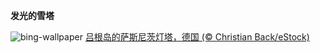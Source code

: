 
**发光的雪塔**

![bing-wallpaper](https://www.bing.com/th?id=OHR.HalbinselJasmund_ZH-CN2110869056_1920x1080.jpg)
[吕根岛的萨斯尼茨灯塔，德国 (© Christian Back/eStock)](https://www.bing.com/search?q=%E5%90%95%E6%A0%B9%E5%B2%9B&amp;form=hpcapt&amp;mkt=zh-cn)
  